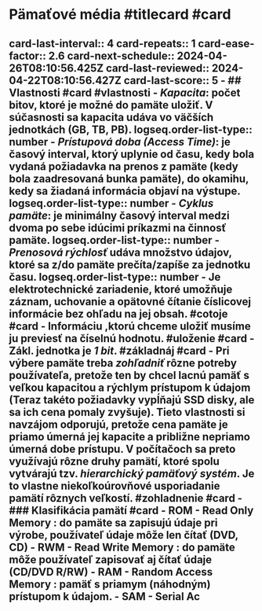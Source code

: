 # Pämaťové média #titlecard #card
card-last-interval:: 4
card-repeats:: 1
card-ease-factor:: 2.6
card-next-schedule:: 2024-04-26T08:10:56.425Z
card-last-reviewed:: 2024-04-22T08:10:56.427Z
card-last-score:: 5
	- ## Vlastnosti #card #vlastnosti
		- *__Kapacita__*: počet bitov, ktoré je možné do pamäte uložiť. V súčasnosti sa kapacita udáva vo väčších jednotkách (GB, TB, PB).
		  logseq.order-list-type:: number
		- *__Prístupová doba (Access Time)__*: je časový interval, ktorý uplynie od času, kedy bola vydaná požiadavka na prenos z pamäte (kedy bola zaadresovaná bunka pamäte), do okamihu, kedy sa žiadaná informácia objaví na výstupe.
		  logseq.order-list-type:: number
		- *__Cyklus pamäte__*: je minimálny časový interval medzi dvoma po sebe idúcimi príkazmi na činnosť pamäte.
		  logseq.order-list-type:: number
		- *__Prenosová rýchlosť__* udáva množstvo údajov, ktoré sa z/do pamäte prečíta/zapíše za jednotku času.
		  logseq.order-list-type:: number
	- Je elektrotechnické zariadenie, ktoré umožňuje __záznam__, __uchovanie__ a opätovné __čítanie__ číslicovej informácie bez ohľadu na jej obsah. #cotoje #card
	- Informáciu ,ktorú chceme uložiť musíme ju previesť na __číselnú__ hodnotu. #uloženie #card
	- Zákl. jednotka je *1 bit*. #základnáj #card
	- Pri výbere pamäte treba *zohľadniť* rôzne potreby používateľa, pretože ten by chcel lacnú pamäť s veľkou kapacitou a rýchlym prístupom k údajom (Teraz takéto požiadavky vypĺňajú SSD disky, ale sa ich cena pomaly zvyšuje). Tieto vlastnosti si navzájom odporujú, pretože cena pamäte je priamo úmerná jej kapacite a približne nepriamo úmerná dobe prístupu. V počítačoch sa preto využívajú rôzne druhy pamätí, ktoré spolu vytvárajú tzv. *__hierarchický pamäťový systém__*. Je to vlastne niekoľkoúrovňové usporiadanie pamätí rôznych veľkostí. #zohladnenie #card
		- ### Klasifikácia pamätí #card
			- __ROM__ - Read Only Memory : do pamäte sa zapisujú údaje pri výrobe, používateľ údaje môže len čítať (DVD, CD)
			- __RWM__ - Read Write Memory : do pamäte môže používateľ zapisovať aj čítať údaje (CD/DVD R/RW)
			- __RAM__ - Random Access Memory : pamäť s priamym (náhodným) prístupom k údajom.
			- __SAM__ - Serial Ac
-